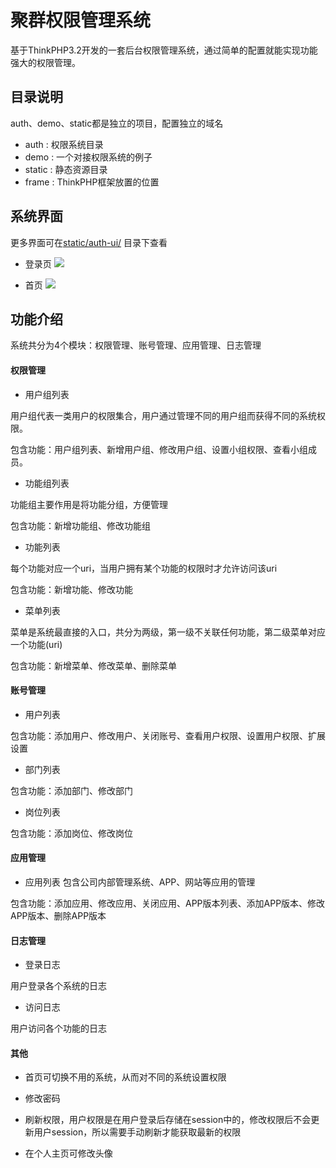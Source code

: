 # 聚群权限管理系统
基于ThinkPHP3.2开发的一套后台权限管理系统，通过简单的配置就能实现功能强大的权限管理。

## 目录说明
auth、demo、static都是独立的项目，配置独立的域名
+ auth : 权限系统目录
+ demo : 一个对接权限系统的例子
+ static : 静态资源目录
+ frame : ThinkPHP框架放置的位置

## 系统界面
更多界面可在[static/auth-ui/](https://github.com/tangzwgo/thinkphp-auth/tree/master/static/auth-ui) 目录下查看

+ 登录页
![](https://github.com/tangzwgo/thinkphp-auth/blob/master/static/auth-ui/login.png?raw=true)

+ 首页
![](https://github.com/tangzwgo/thinkphp-auth/blob/master/static/auth-ui/home.png?raw=true)

## 功能介绍
系统共分为4个模块：权限管理、账号管理、应用管理、日志管理

#### 权限管理
+ 用户组列表

用户组代表一类用户的权限集合，用户通过管理不同的用户组而获得不同的系统权限。
  
包含功能：用户组列表、新增用户组、修改用户组、设置小组权限、查看小组成员。
  
+ 功能组列表

功能组主要作用是将功能分组，方便管理
  
包含功能：新增功能组、修改功能组

+ 功能列表

每个功能对应一个uri，当用户拥有某个功能的权限时才允许访问该uri

包含功能：新增功能、修改功能

+ 菜单列表

菜单是系统最直接的入口，共分为两级，第一级不关联任何功能，第二级菜单对应一个功能(uri)

包含功能：新增菜单、修改菜单、删除菜单

#### 账号管理

+ 用户列表

包含功能：添加用户、修改用户、关闭账号、查看用户权限、设置用户权限、扩展设置

+ 部门列表

包含功能：添加部门、修改部门

+ 岗位列表

包含功能：添加岗位、修改岗位

#### 应用管理

+ 应用列表
包含公司内部管理系统、APP、网站等应用的管理

包含功能：添加应用、修改应用、关闭应用、APP版本列表、添加APP版本、修改APP版本、删除APP版本

#### 日志管理

+ 登录日志

用户登录各个系统的日志

+ 访问日志

用户访问各个功能的日志

#### 其他

+ 首页可切换不用的系统，从而对不同的系统设置权限

+ 修改密码

+ 刷新权限，用户权限是在用户登录后存储在session中的，修改权限后不会更新用户session，所以需要手动刷新才能获取最新的权限

+ 在个人主页可修改头像